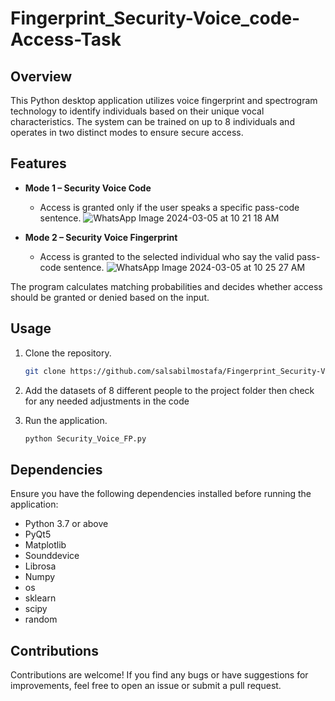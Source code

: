 # Fingerprint_Security-Voice_code-Access-Task

## Overview
This Python desktop application utilizes voice fingerprint and spectrogram technology to identify individuals based on their unique vocal characteristics. The system can be trained on up to 8 individuals and operates in two distinct modes to ensure secure access.

## Features
- **Mode 1 – Security Voice Code**
  - Access is granted only if the user speaks a specific pass-code sentence.
   ![WhatsApp Image 2024-03-05 at 10 21 18 AM](https://github.com/salsabilmostafa/Fingerprint_Security-Voice_code-Access-Task/assets/115428975/8cf2836d-27c8-4665-9228-2846291c16a4)


- **Mode 2 – Security Voice Fingerprint**
  - Access is granted to the selected individual who say the valid pass-code sentence.
   ![WhatsApp Image 2024-03-05 at 10 25 27 AM](https://github.com/salsabilmostafa/Fingerprint_Security-Voice_code-Access-Task/assets/115428975/0b581bcd-d226-4ab6-a7e5-c8333364b4c7)

The program calculates matching probabilities and decides whether access should be granted or denied based on the input.


## Usage
1. Clone the repository.
    ```bash
    git clone https://github.com/salsabilmostafa/Fingerprint_Security-Voice_code-Access-Task.git
    ```
2. Add the datasets of 8 different people to the project folder then check for any needed adjustments in the code
   
3. Run the application.
    ```bash
    python Security_Voice_FP.py
    ```

## Dependencies
Ensure you have the following dependencies installed before running the application:
- Python 3.7 or above
- PyQt5
- Matplotlib
- Sounddevice
- Librosa
- Numpy
- os
- sklearn
- scipy
- random

## Contributions
Contributions are welcome! If you find any bugs or have suggestions for improvements, feel free to open an issue or submit a pull request.
